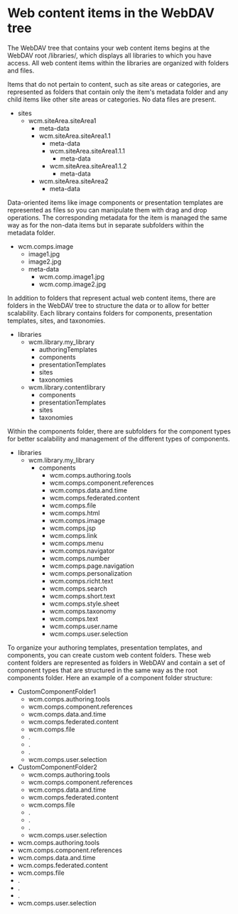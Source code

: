 # Web content items in the WebDAV tree

The WebDAV tree that contains your web content items begins at the WebDAV root /libraries/, which displays all libraries to which you have access. All web content items within the libraries are organized with folders and files.

Items that do not pertain to content, such as site areas or categories, are represented as folders that contain only the item's metadata folder and any child items like other site areas or categories. No data files are present.

-   sites
    -   wcm.siteArea.siteArea1
        -   meta-data
        -   wcm.siteArea.siteArea1.1
            -   meta-data
            -   wcm.siteArea.siteArea1.1.1
                -   meta-data
            -   wcm.siteArea.siteArea1.1.2
                -   meta-data
        -   wcm.siteArea.siteArea2
            -   meta-data

Data-oriented items like image components or presentation templates are represented as files so you can manipulate them with drag and drop operations. The corresponding metadata for the item is managed the same way as for the non-data items but in separate subfolders within the metadata folder.

-   wcm.comps.image
    -   image1.jpg
    -   image2.jpg
    -   meta-data
        -   wcm.comp.image1.jpg
        -   wcm.comp.image2.jpg

In addition to folders that represent actual web content items, there are folders in the WebDAV tree to structure the data or to allow for better scalability. Each library contains folders for components, presentation templates, sites, and taxonomies.

-   libraries
    -   wcm.library.my\_library
        -   authoringTemplates
        -   components
        -   presentationTemplates
        -   sites
        -   taxonomies
    -   wcm.library.contentlibrary
        -   components
        -   presentationTemplates
        -   sites
        -   taxonomies

Within the components folder, there are subfolders for the component types for better scalability and management of the different types of components.

-   libraries
    -   wcm.library.my\_library
        -   components
            -   wcm.comps.authoring.tools
            -   wcm.comps.component.references
            -   wcm.comps.data.and.time
            -   wcm.comps.federated.content
            -   wcm.comps.file
            -   wcm.comps.html
            -   wcm.comps.image
            -   wcm.comps.jsp
            -   wcm.comps.link
            -   wcm.comps.menu
            -   wcm.comps.navigator
            -   wcm.comps.number
            -   wcm.comps.page.navigation
            -   wcm.comps.personalization
            -   wcm.comps.richt.text
            -   wcm.comps.search
            -   wcm.comps.short.text
            -   wcm.comps.style.sheet
            -   wcm.comps.taxonomy
            -   wcm.comps.text
            -   wcm.comps.user.name
            -   wcm.comps.user.selection

To organize your authoring templates, presentation templates, and components, you can create custom web content folders. These web content folders are represented as folders in WebDAV and contain a set of component types that are structured in the same way as the root components folder. Here an example of a component folder structure:

-   CustomComponentFolder1
    -   wcm.comps.authoring.tools
    -   wcm.comps.component.references
    -   wcm.comps.data.and.time
    -   wcm.comps.federated.content
    -   wcm.comps.file
    -   .
    -   .
    -   .
    -   wcm.comps.user.selection
-   CustomComponentFolder2
    -   wcm.comps.authoring.tools
    -   wcm.comps.component.references
    -   wcm.comps.data.and.time
    -   wcm.comps.federated.content
    -   wcm.comps.file
    -   .
    -   .
    -   .
    -   wcm.comps.user.selection
-   wcm.comps.authoring.tools
-   wcm.comps.component.references
-   wcm.comps.data.and.time
-   wcm.comps.federated.content
-   wcm.comps.file
-   .
-   .
-   .
-   wcm.comps.user.selection


